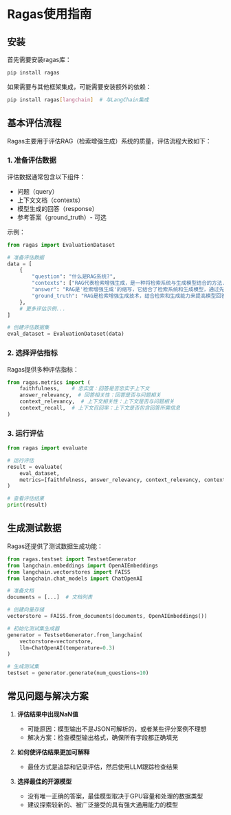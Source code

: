 # Ragas使用指南

## 安装

首先需要安装ragas库：

```bash
pip install ragas
```

如果需要与其他框架集成，可能需要安装额外的依赖：

```bash
pip install ragas[langchain]  # 与LangChain集成
```

## 基本评估流程

Ragas主要用于评估RAG（检索增强生成）系统的质量，评估流程大致如下：

### 1. 准备评估数据

评估数据通常包含以下组件：
- 问题（query）
- 上下文文档（contexts）
- 模型生成的回答（response）
- 参考答案（ground_truth）- 可选

示例：

```python
from ragas import EvaluationDataset

# 准备评估数据
data = [
    {
        "question": "什么是RAG系统?",
        "contexts": ["RAG代表检索增强生成，是一种将检索系统与生成模型结合的方法...", "..."],
        "answer": "RAG是'检索增强生成'的缩写，它结合了检索系统和生成模型，通过先检索相关文档然后基于这些文档生成回答。",
        "ground_truth": "RAG是检索增强生成技术，结合检索和生成能力来提高模型回答的准确性。" # 可选
    },
    # 更多评估示例...
]

# 创建评估数据集
eval_dataset = EvaluationDataset(data)
```

### 2. 选择评估指标

Ragas提供多种评估指标：

```python
from ragas.metrics import (
    faithfulness,    # 忠实度：回答是否忠实于上下文
    answer_relevancy,  # 回答相关性：回答是否与问题相关
    context_relevancy,  # 上下文相关性：上下文是否与问题相关
    context_recall,  # 上下文召回率：上下文是否包含回答所需信息
)
```

### 3. 运行评估

```python
from ragas import evaluate

# 运行评估
result = evaluate(
    eval_dataset, 
    metrics=[faithfulness, answer_relevancy, context_relevancy, context_recall]
)

# 查看评估结果
print(result)
```

## 生成测试数据

Ragas还提供了测试数据生成功能：

```python
from ragas.testset import TestsetGenerator
from langchain.embeddings import OpenAIEmbeddings
from langchain.vectorstores import FAISS
from langchain.chat_models import ChatOpenAI

# 准备文档
documents = [...]  # 文档列表

# 创建向量存储
vectorstore = FAISS.from_documents(documents, OpenAIEmbeddings())

# 初始化测试集生成器
generator = TestsetGenerator.from_langchain(
    vectorstore=vectorstore,
    llm=ChatOpenAI(temperature=0.3)
)

# 生成测试集
testset = generator.generate(num_questions=10)
```

## 常见问题与解决方案

1. **评估结果中出现NaN值**
   - 可能原因：模型输出不是JSON可解析的，或者某些评分案例不理想
   - 解决方案：检查模型输出格式，确保所有字段都正确填充

2. **如何使评估结果更加可解释**
   - 最佳方式是追踪和记录评估，然后使用LLM跟踪检查结果

3. **选择最佳的开源模型**
   - 没有唯一正确的答案，最佳模型取决于GPU容量和处理的数据类型
   - 建议探索较新的、被广泛接受的具有强大通用能力的模型 